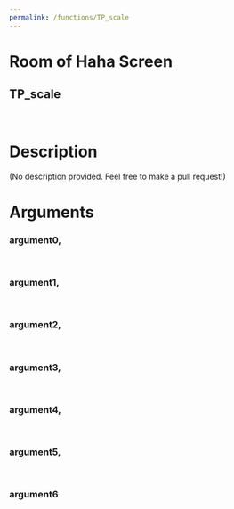 ```yaml
---
permalink: /functions/TP_scale
---
```

# Room of Haha Screen  
## TP_scale  
&nbsp;  
# Description  
(No description provided. Feel free to make a pull request!) 
&nbsp;  
# Arguments
### argument0, 

&nbsp;  
### argument1, 

&nbsp;  
### argument2, 

&nbsp;  
### argument3, 

&nbsp;  
### argument4, 

&nbsp;  
### argument5, 

&nbsp;  
### argument6

&nbsp;  


